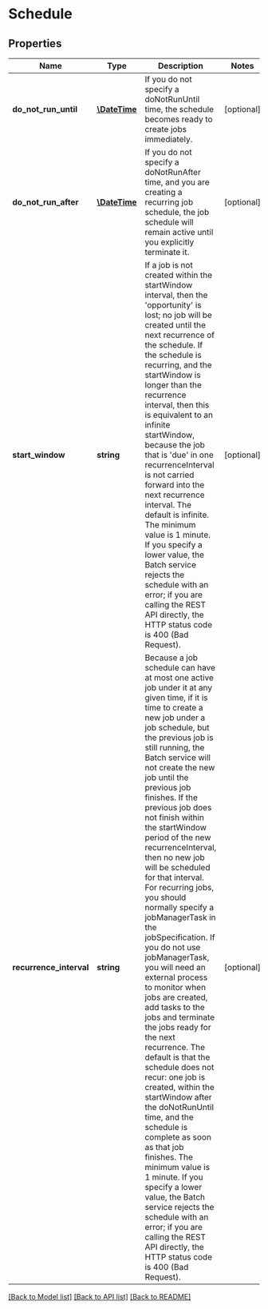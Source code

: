# Schedule

## Properties
Name | Type | Description | Notes
------------ | ------------- | ------------- | -------------
**do_not_run_until** | [**\DateTime**](\DateTime.md) | If you do not specify a doNotRunUntil time, the schedule becomes ready to create jobs immediately. | [optional] 
**do_not_run_after** | [**\DateTime**](\DateTime.md) | If you do not specify a doNotRunAfter time, and you are creating a recurring job schedule, the job schedule will remain active until you explicitly terminate it. | [optional] 
**start_window** | **string** | If a job is not created within the startWindow interval, then the &#39;opportunity&#39; is lost; no job will be created until the next recurrence of the schedule. If the schedule is recurring, and the startWindow is longer than the recurrence interval, then this is equivalent to an infinite startWindow, because the job that is &#39;due&#39; in one recurrenceInterval is not carried forward into the next recurrence interval. The default is infinite. The minimum value is 1 minute. If you specify a lower value, the Batch service rejects the schedule with an error; if you are calling the REST API directly, the HTTP status code is 400 (Bad Request). | [optional] 
**recurrence_interval** | **string** | Because a job schedule can have at most one active job under it at any given time, if it is time to create a new job under a job schedule, but the previous job is still running, the Batch service will not create the new job until the previous job finishes. If the previous job does not finish within the startWindow period of the new recurrenceInterval, then no new job will be scheduled for that interval. For recurring jobs, you should normally specify a jobManagerTask in the jobSpecification. If you do not use jobManagerTask, you will need an external process to monitor when jobs are created, add tasks to the jobs and terminate the jobs ready for the next recurrence. The default is that the schedule does not recur: one job is created, within the startWindow after the doNotRunUntil time, and the schedule is complete as soon as that job finishes. The minimum value is 1 minute. If you specify a lower value, the Batch service rejects the schedule with an error; if you are calling the REST API directly, the HTTP status code is 400 (Bad Request). | [optional] 

[[Back to Model list]](../README.md#documentation-for-models) [[Back to API list]](../README.md#documentation-for-api-endpoints) [[Back to README]](../README.md)



